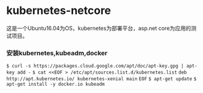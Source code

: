 # kubernetes-netcore
这是一个Ubuntu16.04为OS，kubernetes为部署平台，asp.net core为应用的测试项目。

### 安装kubernetes,kubeadm,docker
`$ curl -s https://packages.cloud.google.com/apt/doc/apt-key.gpg | apt-key add -`
`$ cat <<EOF > /etc/apt/sources.list.d/kubernetes.list`
`deb http://apt.kubernetes.io/ kubernetes-xenial main`
`EOF`
`$ apt-get update`
`$ apt-get install -y docker.io kubeadm`

